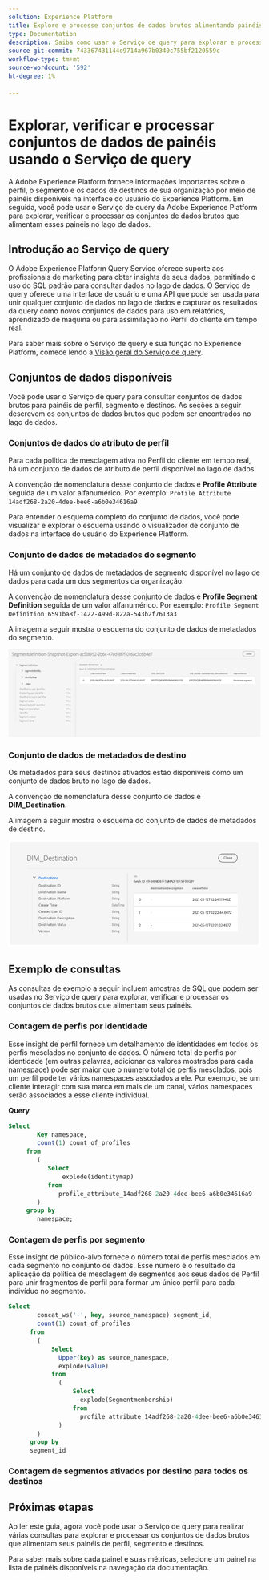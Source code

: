 ```yaml
---
solution: Experience Platform
title: Explore e processe conjuntos de dados brutos alimentando painéis de Experience Platform
type: Documentation
description: Saiba como usar o Serviço de query para explorar e processar conjuntos de dados brutos que alimentam perfis, segmentos e painéis de destino no Experience Platform.
source-git-commit: 743367431144e9714a967b0340c755bf2120559c
workflow-type: tm+mt
source-wordcount: '592'
ht-degree: 1%

---
```



# Explorar, verificar e processar conjuntos de dados de painéis usando o Serviço de query

A Adobe Experience Platform fornece informações importantes sobre o perfil, o segmento e os dados de destinos de sua organização por meio de painéis disponíveis na interface do usuário do Experience Platform. Em seguida, você pode usar o Serviço de query da Adobe Experience Platform para explorar, verificar e processar os conjuntos de dados brutos que alimentam esses painéis no lago de dados.

## Introdução ao Serviço de query

O Adobe Experience Platform Query Service oferece suporte aos profissionais de marketing para obter insights de seus dados, permitindo o uso do SQL padrão para consultar dados no lago de dados. O Serviço de query oferece uma interface de usuário e uma API que pode ser usada para unir qualquer conjunto de dados no lago de dados e capturar os resultados da query como novos conjuntos de dados para uso em relatórios, aprendizado de máquina ou para assimilação no Perfil do cliente em tempo real.

Para saber mais sobre o Serviço de query e sua função no Experience Platform, comece lendo a [Visão geral do Serviço de query](../query-service/home.md).

## Conjuntos de dados disponíveis

Você pode usar o Serviço de query para consultar conjuntos de dados brutos para painéis de perfil, segmento e destinos. As seções a seguir descrevem os conjuntos de dados brutos que podem ser encontrados no lago de dados.

### Conjuntos de dados do atributo de perfil

Para cada política de mesclagem ativa no Perfil do cliente em tempo real, há um conjunto de dados de atributo de perfil disponível no lago de dados.

A convenção de nomenclatura desse conjunto de dados é **Profile Attribute** seguida de um valor alfanumérico. Por exemplo: `Profile Attribute 14adf268-2a20-4dee-bee6-a6b0e34616a9`

Para entender o esquema completo do conjunto de dados, você pode visualizar e explorar o esquema usando o visualizador de conjunto de dados na interface do usuário do Experience Platform.

### Conjunto de dados de metadados do segmento

Há um conjunto de dados de metadados de segmento disponível no lago de dados para cada um dos segmentos da organização.

A convenção de nomenclatura desse conjunto de dados é **Profile Segment Definition** seguida de um valor alfanumérico. Por exemplo: `Profile Segment Definition 6591ba8f-1422-499d-822a-543b2f7613a3`

A imagem a seguir mostra o esquema do conjunto de dados de metadados do segmento.

![](images/query/segment-metadata.png)

### Conjunto de dados de metadados de destino

Os metadados para seus destinos ativados estão disponíveis como um conjunto de dados bruto no lago de dados.

A convenção de nomenclatura desse conjunto de dados é **DIM_Destination**.

A imagem a seguir mostra o esquema do conjunto de dados de metadados de destino.

![](images/query/destinations-metadata.png)

## Exemplo de consultas

As consultas de exemplo a seguir incluem amostras de SQL que podem ser usadas no Serviço de query para explorar, verificar e processar os conjuntos de dados brutos que alimentam seus painéis.

### Contagem de perfis por identidade

Esse insight de perfil fornece um detalhamento de identidades em todos os perfis mesclados no conjunto de dados. O número total de perfis por identidade (em outras palavras, adicionar os valores mostrados para cada namespace) pode ser maior que o número total de perfis mesclados, pois um perfil pode ter vários namespaces associados a ele. Por exemplo, se um cliente interagir com sua marca em mais de um canal, vários namespaces serão associados a esse cliente individual.

**Query**

```sql
Select
        Key namespace,
        count(1) count_of_profiles
     from
        (
           Select
               explode(identitymap)
           from
              profile_attribute_14adf268-2a20-4dee-bee6-a6b0e34616a9
        )
     group by
        namespace;
```

### Contagem de perfis por segmento

Esse insight de público-alvo fornece o número total de perfis mesclados em cada segmento no conjunto de dados. Esse número é o resultado da aplicação da política de mesclagem de segmentos aos seus dados de Perfil para unir fragmentos de perfil para formar um único perfil para cada indivíduo no segmento.

```sql
Select          
        concat_ws('-', key, source_namespace) segment_id,
        count(1) count_of_profiles
      from
        (
            Select
              Upper(key) as source_namespace,
              explode(value)
            from
              (
                  Select
                    explode(Segmentmembership)
                  from
                    profile_attribute_14adf268-2a20-4dee-bee6-a6b0e34616a9
              )
        )
      group by
      segment_id
```

### Contagem de segmentos ativados por destino para todos os destinos

## Próximas etapas

Ao ler este guia, agora você pode usar o Serviço de query para realizar várias consultas para explorar e processar os conjuntos de dados brutos que alimentam seus painéis de perfil, segmento e destinos.

Para saber mais sobre cada painel e suas métricas, selecione um painel na lista de painéis disponíveis na navegação da documentação.
